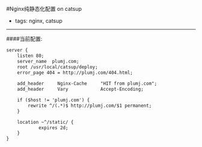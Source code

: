 #Nginx纯静态化配置 on catsup
- tags: nginx, catsup

----
####当前配置:
```xml
server {
    listen 80;
    server_name  plumj.com;
    root /usr/local/catsup/deploy;
    error_page 404 = http://plumj.com/404.html;
	
    add_header     Nginx-Cache     "HIT from plumj.com";
    add_header     Vary            Accept-Encoding;

    if ($host != 'plumj.com') {
        rewrite ^/(.*)$ http://plumj.com/$1 permanent;
    }

    location ~^/static/ {
            expires 2d;
    }
}
```


